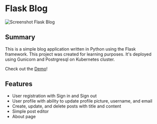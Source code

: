 # Flask Blog

![Screenshot Flask Blog](https://github.com/mike-pisman/flask-blog/assets/58354623/025f6ef6-ab7a-4301-9742-3b12f97acddf)

## Summary

This is a simple blog application written in Python using the Flask framework. This project was created for learning purposes. It's deployed using Gunicorn and Postrgresql on Kubernetes cluster.

Check out the [Demo](https://flask-blog.mpisman.app)!

## Features

- User registration with Sign in and Sign out
- User profile with ability to update profile picture, username, and email
- Create, update, and delete posts with title and content
- Simple post editor
- About page

